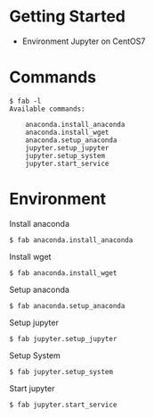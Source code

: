 # Getting Started
 * Environment Jupyter on CentOS7
 
# Commands
```
$ fab -l
Available commands:

    anaconda.install_anaconda
    anaconda.install_wget
    anaconda.setup_anaconda
    jupyter.setup_jupyter
    jupyter.setup_system
    jupyter.start_service

```

# Environment
Install anaconda
```
$ fab anaconda.install_anaconda
```

Install wget
```
$ fab anaconda.install_wget
```

Setup anaconda
```
$ fab anaconda.setup_anaconda
```

Setup jupyter
```
$ fab jupyter.setup_jupyter
```

Setup System
```
$ fab jupyter.setup_system
```

Start jupyter
```
$ fab jupyter.start_service
```

